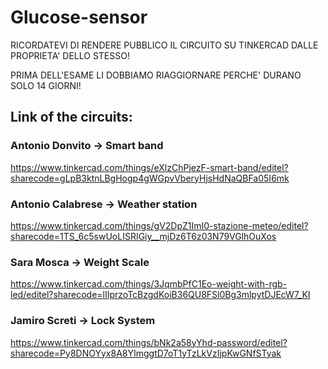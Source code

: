 # Glucose-sensor
RICORDATEVI DI RENDERE PUBBLICO IL CIRCUITO SU TINKERCAD DALLE PROPRIETA' DELLO STESSO!

PRIMA DELL'ESAME LI DOBBIAMO RIAGGIORNARE PERCHE' DURANO SOLO 14 GIORNI!

## Link of the circuits:
### Antonio Donvito -> Smart band
https://www.tinkercad.com/things/eXlzChPjezF-smart-band/editel?sharecode=gLpB3ktnLBgHogp4gWGpvVberyHjsHdNaQBFa05I6mk

### Antonio Calabrese -> Weather station
https://www.tinkercad.com/things/gV2DpZ1ImI0-stazione-meteo/editel?sharecode=1TS_6c5swUoLISRIGiy__mjDz6T6z03N79VGlhOuXos

### Sara Mosca -> Weight Scale
https://www.tinkercad.com/things/3JqmbPfC1Eo-weight-with-rgb-led/editel?sharecode=lIIprzoTcBzgdKoiB36QU8FSl0Bg3mlpytDJEcW7_KI

### Jamiro Screti -> Lock System
https://www.tinkercad.com/things/bNk2a58yYhd-password/editel?sharecode=Py8DNOYyx8A8YImggtD7oT1yTzLkVzIjpKwGNfSTyak
